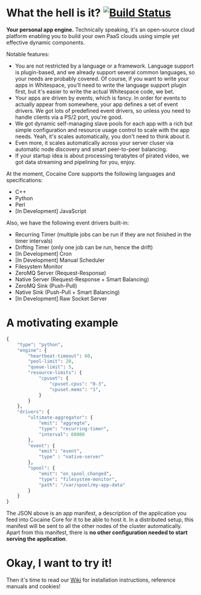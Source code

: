 What the hell is it? [![Build Status](https://travis-ci.org/cocaine/cocaine-core.png?branch=master)](https://travis-ci.org/cocaine/cocaine-core)
====================
__Your personal app engine.__ Technically speaking, it's an open-source cloud platform enabling you to build your own PaaS clouds using simple yet effective dynamic components.

Notable features:

* You are not restricted by a language or a framework. Language support is plugin-based, and we already support several common languages, so your needs are probably covered. Of course, if you want to write your apps in Whitespace, you'll need to write the language support plugin first, but it's easier to write the actual Whitespace code, we bet.
* Your apps are driven by events, which is fancy. In order for events to actually appear from somewhere, your app defines a set of event drivers. We got lots of predefined event drivers, so unless you need to handle clients via a PS/2 port, you're good.
* We got dynamic self-managing slave pools for each app with a rich but simple configuration and resource usage control to scale with the app needs. Yeah, it's scales automatically, you don't need to think about it.
* Even more, it scales automatically across your server cluser via automatic node discovery and smart peer-to-peer balancing.
* If your startup idea is about processing terabytes of pirated video, we got data streaming and pipelining for you, enjoy.

At the moment, Cocaine Core supports the following languages and specifications:

* C++
* Python
* Perl
* [In Development] JavaScript

Also, we have the following event drivers built-in:

* Recurring Timer (multiple jobs can be run if they are not finished in the timer intervals)
* Drifting Timer (only one job can be run, hence the drift)
* [In Development] Cron
* [In Development] Manual Scheduler
* Filesystem Monitor
* ZeroMQ Server (Request-Response)
* Native Server (Request-Response + Smart Balancing)
* ZeroMQ Sink (Push-Pull)
* Native Sink (Push-Pull + Smart Balancing)
* [In Development] Raw Socket Server

A motivating example
====================

```python
{
    "type": "python",
    "engine": {
        "heartbeat-timeout": 60,
        "pool-limit": 20,
        "queue-limit": 5,
        "resource-limits": {
            "cpuset": {
                "cpuset.cpus": "0-3",
                "cpuset.mems": "1",
            }
        }
    },
    "drivers": {
        "ultimate-aggregator": {
            "emit": "aggregte",
            "type": "recurring-timer",
            "interval": 60000
        },
        "event": {
            "emit": "event",
            "type" : "native-server"
        },
        "spool": {
            "emit": "on_spool_changed",
            "type": "filesystem-monitor",
            "path": "/var/spool/my-app-data"
        }
    }
}
```

The JSON above is an app manifest, a description of the application you feed into Cocaine Core for it to be able to host it. In a distributed setup, this manifest will be sent to all the other nodes of the cluster automatically. Apart from this manifest, there is __no other configuration needed to start serving the application__.

Okay, I want to try it!
=======================

Then it's time to read our [Wiki](https://github.com/cocaine/cocaine-core/wiki) for installation instructions, reference manuals and cookies!

